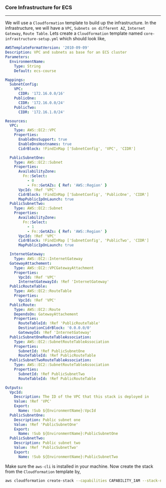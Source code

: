### Core Infrastructure for ECS

---

We will use a `Cloudformation` template to build up the infrastructure. In the infrastructure, we will have a `VPC`, `Subnets on different AZ`, `Internet Gateway`, `Route Table`. Lets create a `Cloudformation` template named `core-infrastructure-setup.yml` which should look like,

```yml
AWSTemplateFormatVersion: '2010-09-09'
Description: VPC and subnets as base for an ECS cluster
Parameters:
  EnvironmentName:
    Type: String
    Default: ecs-course

Mappings:
  SubnetConfig:
    VPC:
      CIDR: '172.16.0.0/16'
    PublicOne:
      CIDR: '172.16.0.0/24'
    PublicTwo:
      CIDR: '172.16.1.0/24'

Resources:
  VPC:
    Type: AWS::EC2::VPC
    Properties:
      EnableDnsSupport: true
      EnableDnsHostnames: true
      CidrBlock: !FindInMap ['SubnetConfig', 'VPC', 'CIDR']

  PublicSubnetOne:
    Type: AWS::EC2::Subnet
    Properties:
      AvailabilityZone:
        Fn::Select:
          - 0
          - Fn::GetAZs: { Ref: 'AWS::Region' }
      VpcId: !Ref 'VPC'
      CidrBlock: !FindInMap ['SubnetConfig', 'PublicOne', 'CIDR']
      MapPublicIpOnLaunch: true
  PublicSubnetTwo:
    Type: AWS::EC2::Subnet
    Properties:
      AvailabilityZone:
        Fn::Select:
          - 1
          - Fn::GetAZs: { Ref: 'AWS::Region' }
      VpcId: !Ref 'VPC'
      CidrBlock: !FindInMap ['SubnetConfig', 'PublicTwo', 'CIDR']
      MapPublicIpOnLaunch: true

  InternetGateway:
    Type: AWS::EC2::InternetGateway
  GatewayAttachement:
    Type: AWS::EC2::VPCGatewayAttachment
    Properties:
      VpcId: !Ref 'VPC'
      InternetGatewayId: !Ref 'InternetGateway'
  PublicRouteTable:
    Type: AWS::EC2::RouteTable
    Properties:
      VpcId: !Ref 'VPC'
  PublicRoute:
    Type: AWS::EC2::Route
    DependsOn: GatewayAttachement
    Properties:
      RouteTableId: !Ref 'PublicRouteTable'
      DestinationCidrBlock: '0.0.0.0/0'
      GatewayId: !Ref 'InternetGateway'
  PublicSubnetOneRouteTableAssociation:
    Type: AWS::EC2::SubnetRouteTableAssociation
    Properties:
      SubnetId: !Ref PublicSubnetOne
      RouteTableId: !Ref PublicRouteTable
  PublicSubnetTwoRouteTableAssociation:
    Type: AWS::EC2::SubnetRouteTableAssociation
    Properties:
      SubnetId: !Ref PublicSubnetTwo
      RouteTableId: !Ref PublicRouteTable

Outputs:
  VpcId:
    Description: The ID of the VPC that this stack is deployed in
    Value: !Ref 'VPC'
    Export:
      Name: !Sub ${EnvironmentName}:VpcId
  PublicSubnetOne:
    Description: Public subnet one
    Value: !Ref 'PublicSubnetOne'
    Export:
      Name: !Sub ${EnvironmentName}:PublicSubnetOne
  PublicSubnetTwo:
    Description: Public subnet two
    Value: !Ref 'PublicSubnetTwo'
    Export:
      Name: !Sub ${EnvironmentName}:PublicSubnetTwo
```

Make sure the `aws-cli` is installed in your machine. Now create the stack from the `Cloudformation` template by,

```bash
aws cloudformation create-stack --capabilities CAPABILITY_IAM --stack-name ecs-core-infrastructure --template-body file://./core-infrastructure-setup.yml
```
